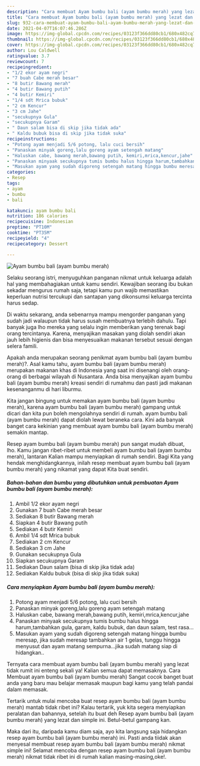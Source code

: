 ```yaml
---
description: "Cara membuat Ayam bumbu bali (ayam bumbu merah) yang lezat dan Mudah Dibuat"
title: "Cara membuat Ayam bumbu bali (ayam bumbu merah) yang lezat dan Mudah Dibuat"
slug: 932-cara-membuat-ayam-bumbu-bali-ayam-bumbu-merah-yang-lezat-dan-mudah-dibuat
date: 2021-04-07T16:07:46.286Z
image: https://img-global.cpcdn.com/recipes/03123f366dd80cb1/680x482cq70/ayam-bumbu-bali-ayam-bumbu-merah-foto-resep-utama.jpg
thumbnail: https://img-global.cpcdn.com/recipes/03123f366dd80cb1/680x482cq70/ayam-bumbu-bali-ayam-bumbu-merah-foto-resep-utama.jpg
cover: https://img-global.cpcdn.com/recipes/03123f366dd80cb1/680x482cq70/ayam-bumbu-bali-ayam-bumbu-merah-foto-resep-utama.jpg
author: Lou Caldwell
ratingvalue: 3.7
reviewcount: 7
recipeingredient:
- "1/2 ekor ayam negri"
- "7 buah Cabe merah besar"
- "8 butir Bawang merah"
- "4 butir Bawang putih"
- "4 butir Kemiri"
- "1/4 sdt Mrica bubuk"
- "2 cm Kencur"
- "3 cm Jahe"
- "secukupnya Gula"
- "secukupnya Garam"
- " Daun salam bisa di skip jika tidak ada"
- " Kaldu bubuk bisa di skip jika tidak suka"
recipeinstructions:
- "Potong ayam menjadi 5/6 potong, lalu cuci bersih"
- "Panaskan minyak goreng,lalu goreng ayam setengah matang"
- "Haluskan cabe, bawang merah,bawang putih, kemiri,mrica,kencur,jahe"
- "Panaskan minyaak secukupnya tumis bumbu halus hingga harum,tambahkan gula, garam, kaldu bubuk, dan daun salam, test rasa..."
- "Masukan ayam yang sudah digoreng setengah matang hingga bumbu meresap, jika sudah meresap tambahkan air 1 gelas, tunggu hingga menyusut dan ayam matang sempurna...jika sudah matang siap di hidangkan.."
categories:
- Resep
tags:
- ayam
- bumbu
- bali

katakunci: ayam bumbu bali 
nutrition: 186 calories
recipecuisine: Indonesian
preptime: "PT10M"
cooktime: "PT35M"
recipeyield: "4"
recipecategory: Dessert

---
```



![Ayam bumbu bali (ayam bumbu merah)](https://img-global.cpcdn.com/recipes/03123f366dd80cb1/680x482cq70/ayam-bumbu-bali-ayam-bumbu-merah-foto-resep-utama.jpg)

Selaku seorang istri, menyuguhkan panganan nikmat untuk keluarga adalah hal yang membahagiakan untuk kamu sendiri. Kewajiban seorang ibu bukan sekadar mengurus rumah saja, tetapi kamu pun wajib memastikan keperluan nutrisi tercukupi dan santapan yang dikonsumsi keluarga tercinta harus sedap.

Di waktu  sekarang, anda sebenarnya mampu mengorder panganan yang sudah jadi walaupun tidak harus susah membuatnya terlebih dahulu. Tapi banyak juga lho mereka yang selalu ingin memberikan yang terenak bagi orang tercintanya. Karena, menyajikan masakan yang diolah sendiri akan jauh lebih higienis dan bisa menyesuaikan makanan tersebut sesuai dengan selera famili. 



Apakah anda merupakan seorang penikmat ayam bumbu bali (ayam bumbu merah)?. Asal kamu tahu, ayam bumbu bali (ayam bumbu merah) merupakan makanan khas di Indonesia yang saat ini disenangi oleh orang-orang di berbagai wilayah di Nusantara. Anda bisa menyajikan ayam bumbu bali (ayam bumbu merah) kreasi sendiri di rumahmu dan pasti jadi makanan kesenanganmu di hari liburmu.

Kita jangan bingung untuk memakan ayam bumbu bali (ayam bumbu merah), karena ayam bumbu bali (ayam bumbu merah) gampang untuk dicari dan kita pun boleh mengolahnya sendiri di rumah. ayam bumbu bali (ayam bumbu merah) dapat diolah lewat beraneka cara. Kini ada banyak banget cara kekinian yang membuat ayam bumbu bali (ayam bumbu merah) semakin mantap.

Resep ayam bumbu bali (ayam bumbu merah) pun sangat mudah dibuat, lho. Kamu jangan ribet-ribet untuk membeli ayam bumbu bali (ayam bumbu merah), lantaran Kalian mampu menyiapkan di rumah sendiri. Bagi Kita yang hendak menghidangkannya, inilah resep membuat ayam bumbu bali (ayam bumbu merah) yang nikamat yang dapat Kita buat sendiri.

<!--inarticleads1-->

##### Bahan-bahan dan bumbu yang dibutuhkan untuk pembuatan Ayam bumbu bali (ayam bumbu merah):

1. Ambil 1/2 ekor ayam negri
1. Gunakan 7 buah Cabe merah besar
1. Sediakan 8 butir Bawang merah
1. Siapkan 4 butir Bawang putih
1. Sediakan 4 butir Kemiri
1. Ambil 1/4 sdt Mrica bubuk
1. Sediakan 2 cm Kencur
1. Sediakan 3 cm Jahe
1. Gunakan secukupnya Gula
1. Siapkan secukupnya Garam
1. Sediakan  Daun salam (bisa di skip jika tidak ada)
1. Sediakan  Kaldu bubuk (bisa di skip jika tidak suka)




<!--inarticleads2-->

##### Cara menyiapkan Ayam bumbu bali (ayam bumbu merah):

1. Potong ayam menjadi 5/6 potong, lalu cuci bersih
1. Panaskan minyak goreng,lalu goreng ayam setengah matang
1. Haluskan cabe, bawang merah,bawang putih, kemiri,mrica,kencur,jahe
1. Panaskan minyaak secukupnya tumis bumbu halus hingga harum,tambahkan gula, garam, kaldu bubuk, dan daun salam, test rasa...
1. Masukan ayam yang sudah digoreng setengah matang hingga bumbu meresap, jika sudah meresap tambahkan air 1 gelas, tunggu hingga menyusut dan ayam matang sempurna...jika sudah matang siap di hidangkan..




Ternyata cara membuat ayam bumbu bali (ayam bumbu merah) yang lezat tidak rumit ini enteng sekali ya! Kalian semua dapat memasaknya. Cara Membuat ayam bumbu bali (ayam bumbu merah) Sangat cocok banget buat anda yang baru mau belajar memasak maupun bagi kamu yang telah pandai dalam memasak.

Tertarik untuk mulai mencoba buat resep ayam bumbu bali (ayam bumbu merah) mantab tidak ribet ini? Kalau tertarik, yuk kita segera menyiapkan peralatan dan bahannya, setelah itu buat deh Resep ayam bumbu bali (ayam bumbu merah) yang lezat dan simple ini. Betul-betul gampang kan. 

Maka dari itu, daripada kamu diam saja, ayo kita langsung saja hidangkan resep ayam bumbu bali (ayam bumbu merah) ini. Pasti anda tiidak akan menyesal membuat resep ayam bumbu bali (ayam bumbu merah) nikmat simple ini! Selamat mencoba dengan resep ayam bumbu bali (ayam bumbu merah) nikmat tidak ribet ini di rumah kalian masing-masing,oke!.

